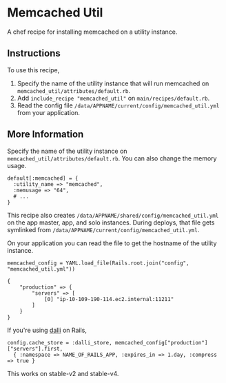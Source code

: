 Memcached Util
==============

A chef recipe for installing memcached on a utility instance. 

Instructions
------------

To use this recipe,
1. Specify the name of the utility instance that will run memcached on `memcached_util/attributes/default.rb`.  
2. Add `include_recipe "memcached_util"` on `main/recipes/default.rb`.  
3. Read the config file `/data/APPNAME/current/config/memcached_util.yml` from your application.  

More Information
----------------

Specify the name of the utility instance on `memcached_util/attributes/default.rb`. You can also change the memory usage.

```
default[:memcached] = {
  :utility_name => "memcached",
  :memusage => "64",
  # ...
}
```

This recipe also creates `/data/APPNAME/shared/config/memcached_util.yml` on the app master, app, and solo instances. During deploys, that file gets symlinked from `/data/APPNAME/current/config/memcached_util.yml`.

On your application you can read the file to get the hostname of the utility instance.

```
memcached_config = YAML.load_file(Rails.root.join("config", "memcached_util.yml"))

{
    "production" => {
        "servers" => [
            [0] "ip-10-109-190-114.ec2.internal:11211"
        ]
    }
}
```

If you're using [dalli] on Rails,

```
config.cache_store = :dalli_store, memcached_config["production"]["servers"].first,
  { :namespace => NAME_OF_RAILS_APP, :expires_in => 1.day, :compress => true }
```

This works on stable-v2 and stable-v4.

[dalli]: https://github.com/petergoldstein/dalli
